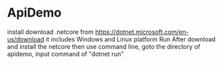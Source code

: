 # ApiDemo
install
download .netcore from https://dotnet.microsoft.com/en-us/download
it includes Windows and Linux platform
Run
After download and install the netcore then
use command line,
goto the directory of apidemo, 
input command of "dotnet run" 


